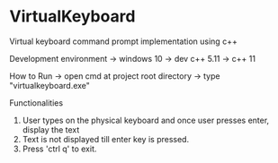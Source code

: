 # VirtualKeyboard
Virtual keyboard command prompt implementation using c++

Development environment 
-> windows 10
-> dev c++ 5.11
-> c++ 11

How to Run
-> open cmd at project root directory
-> type "virtualkeyboard.exe"


Functionalities
1. User types on the physical keyboard and once user presses enter, display the text
2. Text is not  displayed till enter key is pressed.
3. Press 'ctrl q' to exit.

